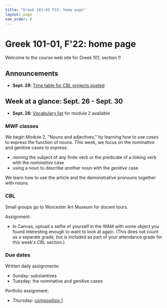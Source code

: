 ```yaml
---
title: "Greek 101-01 F22: home page"
layout: page
nav_order: 0
---
```




# Greek 101-01, F'22: home page

Welcome to the course web site for Greek 101, section 1! 


## Announcements

- **Sept. 28**: [Time table for CBL projects posted](./cblschedule/project/)

## Week at a glance: Sept. 26 - Sept. 30 

- **Sept. 26**: [Vocabulary list](./module2/vocab/) for module 2 available

### MWF classes

We begin Module 2, "Nouns and adjectives," by learning how to use *cases* to express the function of nouns.  This week, we focus on the nominative and genitive cases to express:

- *naming* the subject of any finite verb or the predicate of a linking verb with the *nominative* case 
- using a noun to describe another noun with the *genitive* case

We learn how to use the article and the demonstrative pronouns together with nouns.


### CBL

Small groups go to Worcester Art Museum for docent tours.

Assignment:


- In Canvas, upload a selfie of yourself in the WAM with some object you found interesting enough to want to look at again.  (This does not count as a separate grade, but is included as part of your attendance grade for this week's CBL section.)

### Due dates


Written daily assignments: 

- Sunday: substantives
- Tuesday: the nominative and genitive cases



Portfolio assignment:

- Thursday: [composition 1](https://hellenike.github.io/textbook/practice/module1/portfolio/composition/) 

